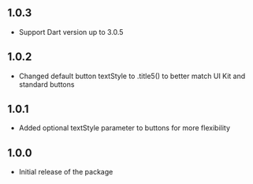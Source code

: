 ## 1.0.3

- Support Dart version up to 3.0.5

## 1.0.2

- Changed default button textStyle to .title5() to better match UI Kit and standard buttons

## 1.0.1

- Added optional textStyle parameter to buttons for more flexibility

## 1.0.0

- Initial release of the package
